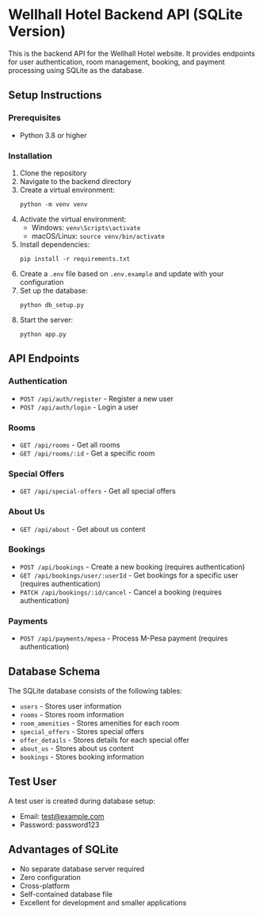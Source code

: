 # Wellhall Hotel Backend API (SQLite Version)

This is the backend API for the Wellhall Hotel website. It provides endpoints for user authentication, room management, booking, and payment processing using SQLite as the database.

## Setup Instructions

### Prerequisites
- Python 3.8 or higher

### Installation

1. Clone the repository
2. Navigate to the backend directory
3. Create a virtual environment:
   ```
   python -m venv venv
   ```
4. Activate the virtual environment:
   - Windows: `venv\Scripts\activate`
   - macOS/Linux: `source venv/bin/activate`
5. Install dependencies:
   ```
   pip install -r requirements.txt
   ```
6. Create a `.env` file based on `.env.example` and update with your configuration
7. Set up the database:
   ```
   python db_setup.py
   ```
8. Start the server:
   ```
   python app.py
   ```

## API Endpoints

### Authentication
- `POST /api/auth/register` - Register a new user
- `POST /api/auth/login` - Login a user

### Rooms
- `GET /api/rooms` - Get all rooms
- `GET /api/rooms/:id` - Get a specific room

### Special Offers
- `GET /api/special-offers` - Get all special offers

### About Us
- `GET /api/about` - Get about us content

### Bookings
- `POST /api/bookings` - Create a new booking (requires authentication)
- `GET /api/bookings/user/:userId` - Get bookings for a specific user (requires authentication)
- `PATCH /api/bookings/:id/cancel` - Cancel a booking (requires authentication)

### Payments
- `POST /api/payments/mpesa` - Process M-Pesa payment (requires authentication)

## Database Schema

The SQLite database consists of the following tables:
- `users` - Stores user information
- `rooms` - Stores room information
- `room_amenities` - Stores amenities for each room
- `special_offers` - Stores special offers
- `offer_details` - Stores details for each special offer
- `about_us` - Stores about us content
- `bookings` - Stores booking information

## Test User

A test user is created during database setup:
- Email: test@example.com
- Password: password123

## Advantages of SQLite

- No separate database server required
- Zero configuration
- Cross-platform
- Self-contained database file
- Excellent for development and smaller applications